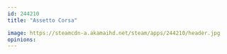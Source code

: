 ```yaml
---
id: 244210
title: "Assetto Corsa"

image: https://steamcdn-a.akamaihd.net/steam/apps/244210/header.jpg
opinions:
---
```

